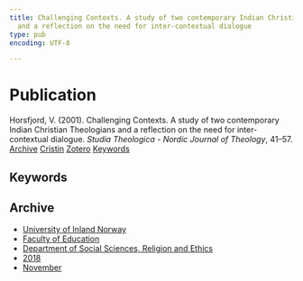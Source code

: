 ```yaml
---
title: Challenging Contexts. A study of two contemporary Indian Christian Theologians
  and a reflection on the need for inter-contextual dialogue
type: pub
encoding: UTF-8

---
```

<h1>Publication</h1>
<article id="csl-bib-container-QIURUWW8" class="csl-bib-container">
  <div class="csl-bib-body"> <div class="csl-entry">Horsfjord, V. (2001). Challenging Contexts. A study of two contemporary Indian Christian Theologians and a reflection on the need for inter-contextual dialogue. <i>Studia Theologica - Nordic Journal of Theology</i>, 41–57.</div> </div>
  <div class="csl-bib-buttons">
    <a href="#taxonomy-article-QIURUWW8" alt="archive" class="csl-bib-button">Archive</a>
    <a href="https://app.cristin.no/results/show.jsf?id=1626814" alt="Cristin" class="csl-bib-button">Cristin</a>
    <a href="http://zotero.org/groups/5881554/items/QIURUWW8" alt="Zotero" class="csl-bib-button">Zotero</a>
    <a href="#keywords-article-QIURUWW8" alt="keywords" class="csl-bib-button">Keywords</a>
  </div>
  <div id="csl-bib-meta-container-QIURUWW8"></div>
</article>
<div id="csl-bib-meta-QIURUWW8" class="csl-bib-meta">
  <article id="keywords-article-QIURUWW8" class="keywords-article">
    <h1>Keywords</h1>
    
  </article>
  <article id="taxonomy-article-QIURUWW8" class="taxonomy-article">
    <h1>Archive</h1>
    <ul>
      <li><a href="{{< params subfolder >}}en/archive/?key=3DCRN523">University of Inland Norway</a></li>
      <li><a href="{{< params subfolder >}}en/archive/?key=WYNZA47F">Faculty of Education</a></li>
      <li><a href="{{< params subfolder >}}en/archive/?key=XY7UYWKQ">Department of Social Sciences, Religion and Ethics</a></li>
      <li><a href="{{< params subfolder >}}en/archive/?key=9MEWKPK8">2018</a></li>
      <li><a href="{{< params subfolder >}}en/archive/?key=4PGDXREK">November</a></li>
    </ul>
  </article>
</div>
